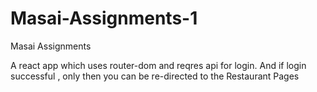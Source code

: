 # Masai-Assignments-1
Masai Assignments

A react app which uses router-dom and reqres api for login.
And if login successful , only then you can be re-directed to the Restaurant Pages